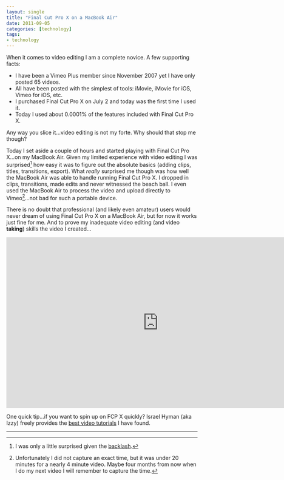 ```yaml
---
layout: single
title: "Final Cut Pro X on a MacBook Air"
date: 2011-09-05
categories: [technology]
tags:
- technology
---
```


When it comes to video editing I am a complete novice. A few supporting facts: 

* I have been a Vimeo Plus member since November 2007 yet I have only posted 65 videos. 
* All have been posted with the simplest of tools: iMovie, iMovie for iOS, Vimeo for iOS, etc. 
* I purchased Final Cut Pro X on July 2 and today was the first time I used it.
* Today I used about 0.0001% of the features included with Final Cut Pro X.

Any way you slice it...video editing is not my forte. Why should that stop me though?

Today I set aside a couple of hours and started playing with Final Cut Pro X...on my MacBook Air. Given my limited experience with video editing I was surprised[^fn-backlash] how easy it was to figure out the absolute basics (adding clips, titles, transitions, export). What *really* surprised me though was how well the MacBook Air was able to handle running Final Cut Pro X. I dropped in clips, transitions, made edits and never witnessed the beach ball. I even used the MacBook Air to process the video and upload directly to Vimeo[^fn-time]...not bad for such a portable device. 

There is no doubt that professional (and likely even amateur) users would never dream of using Final Cut Pro X on a MacBook Air, but for now it works just fine for me. And to prove my inadequate video editing (and video **taking**) skills the video I created...

<iframe src="http://player.vimeo.com/video/28639130?title=0&amp;byline=0&amp;portrait=0&amp;autoplay=0" width="800" height="450" frameborder="0"></iframe>

One quick tip...if you want to spin up on FCP X quickly? Israel Hyman (aka Izzy) freely provides the [best video tutorials][fcp-vids] I have found.

---

[^fn-backlash]: I was only a little surprised given the [backlash][gruber].
[^fn-time]: Unfortunately I did not capture an exact time, but it was under 20 minutes for a nearly 4 minute video. Maybe four months from now when I do my next video I will remember to capture the time.

[fcp-vids]: http://www.izzyvideo.com/final-cut-pro-x-tutorial/ "Izzy Video - Final Cut Pro X video tutorials"
[gruber]: http://daringfireball.net/2011/06/final_cut_pro_x_backlash "Final Cut Pro X Backlash by John Gruber on Daring Fireball"
